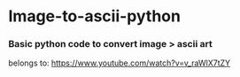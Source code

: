 # Image-to-ascii-python
### Basic python code to convert image > ascii art
belongs to: https://www.youtube.com/watch?v=v_raWlX7tZY
